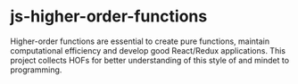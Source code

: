 # js-higher-order-functions

Higher-order functions are essential to create pure functions, maintain computational efficiency and develop good React/Redux applications. This project collects HOFs for better understanding of this style of and mindet to programming.
